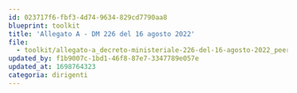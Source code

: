 ```yaml
---
id: 023717f6-fbf3-4d74-9634-829cd7790aa8
blueprint: toolkit
title: 'Allegato A - DM 226 del 16 agosto 2022'
file:
  - toolkit/allegato-a_decreto-ministeriale-226-del-16-agosto-2022_peer-to-peer.pdf
updated_by: f1b9007c-1bd1-46f8-87e7-3347789e057e
updated_at: 1698764323
categoria: dirigenti
---
```

